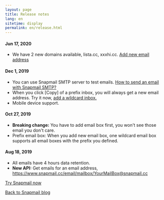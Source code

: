 ```yaml
---
layout: page
title: Release notes
lang: en
sitetime: display
permalink: en/release.html
---
```


#### Jun 17, 2020

+ We have 2 new domains available, lista.cc, xxxhi.cc. <a target="_blank" href="https://www.snapmail.cc/#/addEmailBox">Add new email address</a>


<div id="release-notes">
    <section>
        <h4>Dec 1, 2019</h4>
        <ul>
            <li>
                <div>You can use Snapmail SMTP server to test emails. <a target="_blank" href="https://www.snapmail.cc/blog/en/2019/11/30/snapmail-smtp.html">How to send an email with Snapmail SMTP?</a>
                </div>
            </li>
            <li>
                <div>When you click [Copy] of a prefix inbox, you will always get a new email address. Try it now, <a target="_blank" href="https://www.snapmail.cc/#/addEmailBox">add a wildcard inbox.</a>
                </div>
            </li>
            <li>
                <div>Mobile device support.
                </div>
            </li>
        </ul>
    </section>
    <section>
        <h4>Oct 27, 2019</h4>
        <ul>
            <li>
                <div><b>Breaking change:</b> You have to add email box first, you won't see those email you don't
                    care.
                </div>
            </li>
            <li>
                <div>Prefix email box: When you add new email box, one wildcard email box supports all
                    email boxes with the prefix you defined.
                </div>
            </li>
        </ul>
    </section>
    <section>
        <h4>Aug 18, 2019</h4>
        <ul>
            <li>
                <div>All emails have 4 hours data retention.</div>
            </li>
            <li>
                <div><b>New API:</b> Get emails for an email address,
                    <a target="_blank" href="https://www.snapmail.cc/email/mailbox/YourMailBox@snapmail.cc">https://www.snapmail.cc/email/mailbox/YourMailBox@snapmail.cc</a>
                </div>
            </li>
        </ul>
    </section>
</div>

<a target="_blank" href="https://www.snapmail.cc"><i class="fa fa-envelope a"></i> Try Snapmail now</a>

<a href="https://www.snapmail.cc/blog/"><i class="fa fa-arrow-circle-left"></i> Back to Snapmail blog</a>